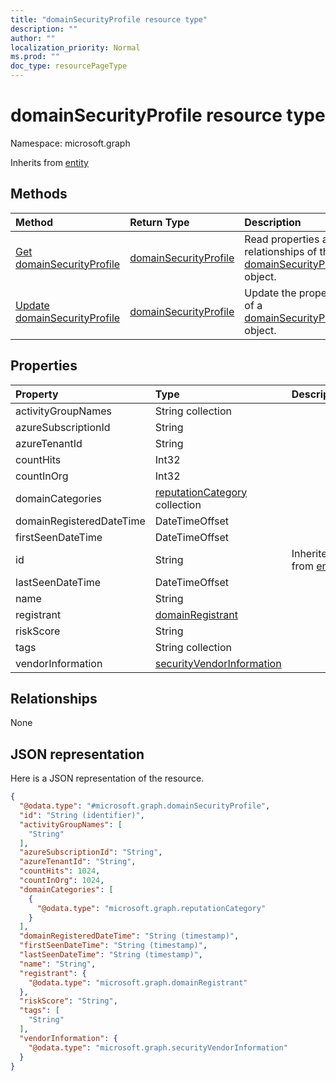 ```yaml
---
title: "domainSecurityProfile resource type"
description: ""
author: ""
localization_priority: Normal
ms.prod: ""
doc_type: resourcePageType
---
```


# domainSecurityProfile resource type


Namespace: microsoft.graph




Inherits from [entity](../resources/entity.md)

## Methods
|Method|Return Type|Description|
|:---|:---|:---|
|[Get domainSecurityProfile](../api/domainsecurityprofile-get.md)|[domainSecurityProfile](../resources/domainsecurityprofile.md)|Read properties and relationships of the [domainSecurityProfile](../resources/domainsecurityprofile.md) object.|
|[Update domainSecurityProfile](../api/domainsecurityprofile-update.md)|[domainSecurityProfile](../resources/domainsecurityprofile.md)|Update the properties of a [domainSecurityProfile](../resources/domainsecurityprofile.md) object.|

## Properties
|Property|Type|Description|
|:---|:---|:---|
|activityGroupNames|String collection||
|azureSubscriptionId|String||
|azureTenantId|String||
|countHits|Int32||
|countInOrg|Int32||
|domainCategories|[reputationCategory](../resources/reputationcategory.md) collection||
|domainRegisteredDateTime|DateTimeOffset||
|firstSeenDateTime|DateTimeOffset||
|id|String| Inherited from [entity](../resources/entity.md)|
|lastSeenDateTime|DateTimeOffset||
|name|String||
|registrant|[domainRegistrant](../resources/domainregistrant.md)||
|riskScore|String||
|tags|String collection||
|vendorInformation|[securityVendorInformation](../resources/securityvendorinformation.md)||

## Relationships
None

## JSON representation
Here is a JSON representation of the resource.
<!-- {
  "blockType": "resource",
  "keyProperty": "id",
  "@odata.type": "microsoft.graph.domainSecurityProfile",
  "baseType": "microsoft.graph.entity",
  "openType": true
}
-->
``` json
{
  "@odata.type": "#microsoft.graph.domainSecurityProfile",
  "id": "String (identifier)",
  "activityGroupNames": [
    "String"
  ],
  "azureSubscriptionId": "String",
  "azureTenantId": "String",
  "countHits": 1024,
  "countInOrg": 1024,
  "domainCategories": [
    {
      "@odata.type": "microsoft.graph.reputationCategory"
    }
  ],
  "domainRegisteredDateTime": "String (timestamp)",
  "firstSeenDateTime": "String (timestamp)",
  "lastSeenDateTime": "String (timestamp)",
  "name": "String",
  "registrant": {
    "@odata.type": "microsoft.graph.domainRegistrant"
  },
  "riskScore": "String",
  "tags": [
    "String"
  ],
  "vendorInformation": {
    "@odata.type": "microsoft.graph.securityVendorInformation"
  }
}
```

